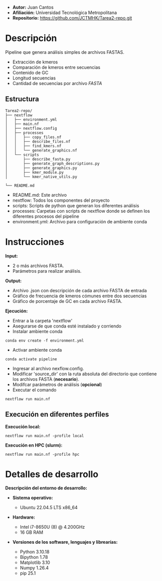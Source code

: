 * **Autor:** Juan Cantos
* **Afiliación:** Universidad Tecnológica Metropolitana
* **Repositorio:** https://github.com/JCTMHK/Tarea2-repo.git

# Descripción
Pipeline que genera análisis simples de archivos FASTAS.
  - Extracción de kmeros
  - Comparación de kmeros entre secuencias
  - Contenido de GC
  - Longitud secuencias
  - Cantidad de secuencias por archivo *FASTA*

## Estructura
```
Tarea2-repo/
├── nextflow
│   ├── environment.yml
│   ├── main.nf
│   ├── nextflow.config
│   ├── processes
│   │   ├── copy_files.nf
│   │   ├── describe_files.nf
│   │   ├── find_kmers.nf
│   │   └── generate_graphics.nf
│   └── scripts
│       ├── describe_fasta.py
│       ├── generate_graph_descriptions.py
│       ├── generate_graphics.py
│       ├── kmer_module.py
│       └── kmer_native_utils.py

└── README.md
```
* README.md: Este archivo
* nextflow: Todos los componentes del proyecto
* scripts: Scripts de python que generan los diferentes análisis
* processes: Carpetas con scripts de nextflow donde se definen los diferentes procesos del pipeline
* environment.yml: Archivo para configuración de ambiente conda

# Instrucciones

**Input:**
- 2 o más archivos FASTA.
- Parámetros para realizar análisis.

**Output:**
- Archivo .json con descripción de cada archivo FASTA de entrada
- Gráfico de frecuencia de kmeros cómunes entre dos secuencias 
- Gráfico de porcentaje de GC en cada archivo FASTA.

**Ejecución:**
- Entrar a la carpeta 'nextflow'
- Asegurarse de que conda esté instalado y corriendo
- Instalar ambiente conda
```
conda env create -f environment.yml
```
- Activar ambiente conda
```
conda activate pipeline
```
- Ingresar al archivo nexflow.config.
- Modificar 'source_dir' con la ruta absoluta del directorio que contiene los archivos FASTA (**necesario**).
- Modifcar parámetros de análisis (**opcional**)
- Executar el comando
```
nextflow run main.nf
```

## Execución en diferentes perfiles

**Execución local:**
```
nextflow run main.nf -profile local
```

**Execución en HPC (slurm):**
```
nextflow run main.nf -profile hpc
```


# Detalles de desarrollo
**Descripción del entorno de desarrollo:**
  * **Sistema operativo:**
    * Ubuntu 22.04.5 LTS x86_64
  * **Hardware:**
    * Intel i7-8650U (8) @ 4.200GHz
    * 16 GB RAM


* **Versiones de los software, lenguajes y librearías:**
  * Python 3.10.18
  * Bipython 1.78
  * Matplotlib 3.10
  * Numpy 1.26.4
  * pip 25.1

